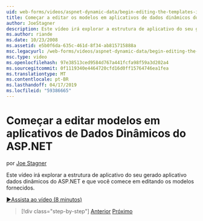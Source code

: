 ```yaml
---
uid: web-forms/videos/aspnet-dynamic-data/begin-editing-the-templates-in-aspnet-dynamic-data-applications
title: Começar a editar os modelos em aplicativos de dados dinâmicos do ASP.NET | Microsoft Docs
author: JoeStagner
description: Este vídeo irá explorar a estrutura de aplicativo do seu gerado aplicativo dados dinâmicos do ASP.NET e que você comece em editando os modelos fornecidos.
ms.author: riande
ms.date: 10/23/2008
ms.assetid: e5b0f6da-635c-461d-8f34-ab815715888a
msc.legacyurl: /web-forms/videos/aspnet-dynamic-data/begin-editing-the-templates-in-aspnet-dynamic-data-applications
msc.type: video
ms.openlocfilehash: 97e38513ced9584d767a441fcfa98f59a3d202a4
ms.sourcegitcommit: 0f1119340e4464720cfd16d0ff15764746ea1fea
ms.translationtype: MT
ms.contentlocale: pt-BR
ms.lasthandoff: 04/17/2019
ms.locfileid: "59386665"
---
```

# <a name="begin-editing-the-templates-in-aspnet-dynamic-data-applications"></a>Começar a editar modelos em aplicativos de Dados Dinâmicos do ASP.NET

por [Joe Stagner](https://github.com/JoeStagner)

Este vídeo irá explorar a estrutura de aplicativo do seu gerado aplicativo dados dinâmicos do ASP.NET e que você comece em editando os modelos fornecidos.

[&#9654;Assista ao vídeo (8 minutos)](https://channel9.msdn.com/Blogs/ASP-NET-Site-Videos/begin-editing-the-templates-in-aspnet-dynamic-data-applications)

> [!div class="step-by-step"]
> [Anterior](getting-started-with-dynamic-data.md)
> [Próximo](begin-modifying-dynamic-data-applications-with-url-routing.md)
